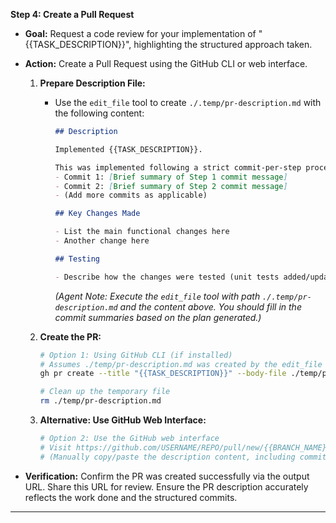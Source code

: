 **Step 4: Create a Pull Request**

*   **Goal:** Request a code review for your implementation of "{{TASK_DESCRIPTION}}", highlighting the structured approach taken.
*   **Action:** Create a Pull Request using the GitHub CLI or web interface.

    1.  **Prepare Description File:**
        *   Use the `edit_file` tool to create `./.temp/pr-description.md` with the following content:
            ```markdown
            ## Description

            Implemented {{TASK_DESCRIPTION}}.

            This was implemented following a strict commit-per-step process:
            - Commit 1: [Brief summary of Step 1 commit message]
            - Commit 2: [Brief summary of Step 2 commit message]
            - (Add more commits as applicable)

            ## Key Changes Made

            - List the main functional changes here
            - Another change here

            ## Testing

            - Describe how the changes were tested (unit tests added/updated, manual checks performed). Mention that all tests pass.
            ```
            *(Agent Note: Execute the `edit_file` tool with path `./.temp/pr-description.md` and the content above. You should fill in the commit summaries based on the plan generated.)*

    2.  **Create the PR:**
        ```bash
        # Option 1: Using GitHub CLI (if installed)
        # Assumes ./temp/pr-description.md was created by the edit_file tool
        gh pr create --title "{{TASK_DESCRIPTION}}" --body-file ./temp/pr-description.md --base main | cat

        # Clean up the temporary file
        rm ./temp/pr-description.md
        ```

    3.  **Alternative: Use GitHub Web Interface:**
        ```bash
        # Option 2: Use the GitHub web interface
        # Visit https://github.com/USERNAME/REPO/pull/new/{{BRANCH_NAME}}
        # (Manually copy/paste the description content, including commit summaries)
        ```
*   **Verification:** Confirm the PR was created successfully via the output URL. Share this URL for review. Ensure the PR description accurately reflects the work done and the structured commits.

--- 